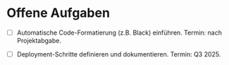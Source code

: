 # Offene Aufgaben

- [ ] Automatische Code-Formatierung (z.B. Black) einführen. Termin: nach Projektabgabe.
- [ ] Deployment-Schritte definieren und dokumentieren. Termin: Q3 2025.

